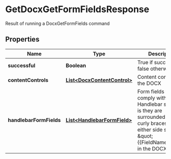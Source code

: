 

# GetDocxGetFormFieldsResponse

Result of running a DocxGetFormFields command

## Properties

| Name | Type | Description | Notes |
|------------ | ------------- | ------------- | -------------|
|**successful** | **Boolean** | True if successful, false otherwise |  [optional] |
|**contentControls** | [**List&lt;DocxContentControl&gt;**](DocxContentControl.md) | Content controls in the DOCX |  [optional] |
|**handlebarFormFields** | [**List&lt;HandlebarFormField&gt;**](HandlebarFormField.md) | Form fields that comply with the Handlebar style, that is they are surrounded by two curly braces on either side such as \&quot;{{FieldName}}\&quot;, in the DOCX |  [optional] |



